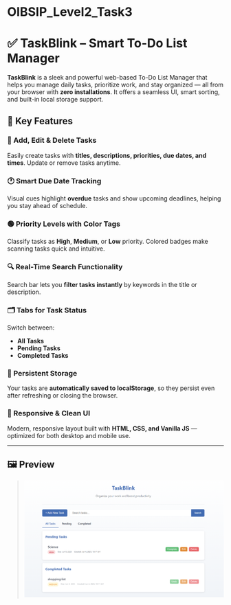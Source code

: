 # OIBSIP_Level2_Task3
# ✅ TaskBlink – Smart To-Do List Manager

**TaskBlink** is a sleek and powerful web-based To-Do List Manager that helps you manage daily tasks, prioritize work, and stay organized — all from your browser with **zero installations**. It offers a seamless UI, smart sorting, and built-in local storage support.


## 🚀 Key Features

### 📌 Add, Edit & Delete Tasks
Easily create tasks with **titles, descriptions, priorities, due dates, and times**. Update or remove tasks anytime.

### 🕐 Smart Due Date Tracking
Visual cues highlight **overdue** tasks and show upcoming deadlines, helping you stay ahead of schedule.

### 🟢 Priority Levels with Color Tags
Classify tasks as **High**, **Medium**, or **Low** priority. Colored badges make scanning tasks quick and intuitive.

### 🔍 Real-Time Search Functionality
Search bar lets you **filter tasks instantly** by keywords in the title or description.

### 🗂️ Tabs for Task Status
Switch between:
- **All Tasks**
- **Pending Tasks**
- **Completed Tasks**

### 💾 Persistent Storage
Your tasks are **automatically saved to localStorage**, so they persist even after refreshing or closing the browser.

### 📱 Responsive & Clean UI
Modern, responsive layout built with **HTML, CSS, and Vanilla JS** — optimized for both desktop and mobile use.

---
## 🖼️ Preview

> ![Preview Screenshot](preview.png)
